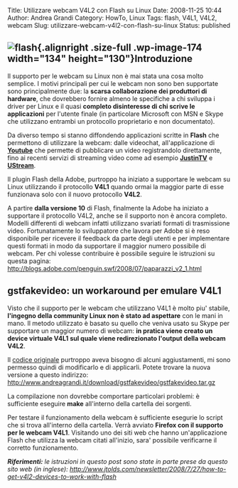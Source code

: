 Title: Utilizzare webcam V4L2 con Flash su Linux
Date: 2008-11-25 10:44
Author: Andrea Grandi
Category: HowTo, Linux
Tags: flash, V4L1, V4L2, webcam
Slug: utilizzare-webcam-v4l2-con-flash-su-linux
Status: published

![](http://www.andreagrandi.it/wp-content/uploads/2008/11/flash.png "flash"){.alignright .size-full .wp-image-174 width="134" height="130"}Introduzione
-------------------------------------------------------------------------------------------------------------------------------------------------------

Il supporto per le webcam su Linux non è mai stata una cosa molto
semplice. I motivi principali per cui le webcam non sono ben supportate
sono principalmente due: la **scarsa collaborazione dei produttori di
hardware**, che dovrebbero fornire almeno le specifiche a chi sviluppa i
driver per Linux e il quasi **completo disinteresse di chi scrive le
applicazioni** per l'utente finale (in particolare Microsoft con MSN e
Skype che utilizzano entrambi un protocollo proprietario e non
documentato).

Da diverso tempo si stanno diffondendo applicazioni scritte in **Flash**
che permettono di utilizzare la webcam: dalle videochat,
all'applicazione di
[**Youtube**](http://www.youtube.com/my_videos_quick_capture) che
permette di pubblicare un video registrandolo direttamente, fino ai
recenti servizi di streaming video come ad esempio
[**JustinTV**](http://www.justin.tv) e
[**UStream**](http://www.ustream.tv).

Il plugin Flash della Adobe, purtroppo ha iniziato a supportare le
webcam su Linux utilizzando il protocollo **V4L1** quando ormai la
maggior parte di esse funzionava solo con il nuovo protocollo **V4L2**.

A partire **dalla versione 10** di Flash, finalmente la Adobe ha
iniziato a supportare il protocollo V4L2, anche se il supporto non è
ancora completo. Modelli differenti di webcam infatti utilizzano
svariati formati di trasmissione video. Fortunatamente lo sviluppatore
che lavora per Adobe si è reso disponibile per ricevere il feedback da
parte degli utenti e per implementare questi formati in modo da
supportare il maggior numero possibile di webcam. Per chi volesse
contribuire è possibile seguire le istruzioni su questa pagina:
<http://blogs.adobe.com/penguin.swf/2008/07/paparazzi_v2_1.html>

gstfakevideo: un workaround per emulare V4L1
--------------------------------------------

Visto che il supporto per le webcam che utilizzano V4L1 è molto piu'
stabile, **l'ingegno della community Linux non è stato ad aspettare**
con le mani in mano. Il metodo utilizzato è basato su quello che veniva
usato su Skype per supportare un maggior numero di webcam: **in pratica
viene creato un device virtuale V4L1 sul quale viene redirezionato
l'output della webcam V4L2**.

Il [codice originale](http://code.google.com/p/gstfakevideo/) purtroppo
aveva bisogno di alcuni aggiustamenti, mi sono permesso quindi di
modificarlo e di applicarli. Potete trovare la nuova versione a questo
indirizzo:
<http://www.andreagrandi.it/download/gstfakevideo/gstfakevideo.tar.gz>

La compilazione non dovrebbe comportare particolari problemi: è
sufficiente eseguire **make** all'interno della cartella dei sorgenti.

Per testare il funzionamento della webcam è sufficiente esegurie lo
script che si trova all'interno della cartella. Verrà avviato **Firefox
con il supporto per le webcam V4L1**. Visitando uno dei siti web che
hanno un'applicazione Flash che utilizza la webcam citati all'inizio,
sara' possibile verificarne il corretto funzionamento.

***Riferimenti:** le istruzioni in questo post sono state in parte prese
da questo sito web (in inglese):
<http://www.jtolds.com/newsletter/2008/7/27/how-to-get-v4l2-devices-to-work-with-flash>*
